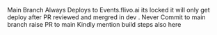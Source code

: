 Main Branch Always Deploys to Events.flivo.ai its locked it will only get deploy after PR reviewed and mergred in dev .
Never Commit to main branch raise PR to main 
Kindly mention build steps also here 
